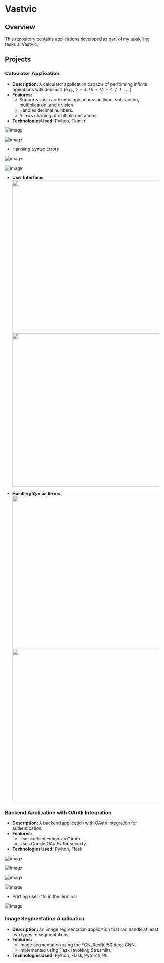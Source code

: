 # Vastvic

## Overview
This repository contains applications developed as part of my upskilling tasks at Vastvic. 

## Projects

### Calculator Application
- **Description:** A calculator application capable of performing infinite operations with decimals (e.g., `2 + 4.56 + 89 * 9 / 3 ...`).
- **Features:**
  - Supports basic arithmetic operations: addition, subtraction, multiplication, and division.
  - Handles decimal numbers.
  - Allows chaining of multiple operations.
- **Technologies Used:** Python, Tkinter

![image](https://github.com/cosmicSyn/Vastvic/assets/139002106/a525eede-9476-4fd8-a25c-411a7608ff95)

![image](https://github.com/cosmicSyn/Vastvic/assets/139002106/8dcf649e-d9d2-4343-9c67-4f6393bc23df)

- Handling Syntax Errors

![image](https://github.com/cosmicSyn/Vastvic/assets/139002106/9c0f66ce-7e31-4828-877c-51e4a9719d17)

![image](https://github.com/cosmicSyn/Vastvic/assets/139002106/307292e7-1fe0-4c05-bd78-aa562084b795)

- **User Interface:**
  <img src="https://github.com/cosmicSyn/Vastvic/assets/139002106/a525eede-9476-4fd8-a25c-411a7608ff95" height="500">
  <img src="https://github.com/cosmicSyn/Vastvic/assets/139002106/8dcf649e-d9d2-4343-9c67-4f6393bc23df" height="500">

- **Handling Syntax Errors:**
  <img src="https://github.com/cosmicSyn/Vastvic/assets/139002106/9c0f66ce-7e31-4828-877c-51e4a9719d17" height="500">
  <img src="https://github.com/cosmicSyn/Vastvic/assets/139002106/307292e7-1fe0-4c05-bd78-aa562084b795" height="500">

### Backend Application with OAuth Integration
- **Description:** A backend application with OAuth integration for authentication.
- **Features:**
  - User authentication via OAuth.
  - Uses Google OAuth2 for security.
- **Technologies Used:** Python, Flask

![image](https://github.com/cosmicSyn/Vastvic/assets/139002106/20dc3e8e-d2c6-469f-bf14-194cae5bd206)

![image](https://github.com/cosmicSyn/Vastvic/assets/139002106/69f7b667-cdc0-4eb0-9d5d-5c1e37926bd7)

![image](https://github.com/cosmicSyn/Vastvic/assets/139002106/be4b6d0d-0df2-433e-a96a-563850a04397)

![image](https://github.com/cosmicSyn/Vastvic/assets/139002106/e2200c79-92d1-45f1-b64f-a0dfb53c249e)

- Printing user info in the terminal

![image](https://github.com/cosmicSyn/Vastvic/assets/139002106/e314deb4-17b7-4140-9600-407c98a0dafb)


### Image Segmentation Application 
- **Description:** An image segmentation application that can handle at least two types of segmentations.
- **Features:**
  - Image segmentation using the FCN_ResNet50 deep CNN.
  - Implemented using Flask (avoiding Streamlit).
- **Technologies Used:** Python, Flask, Pytorch, PIL
